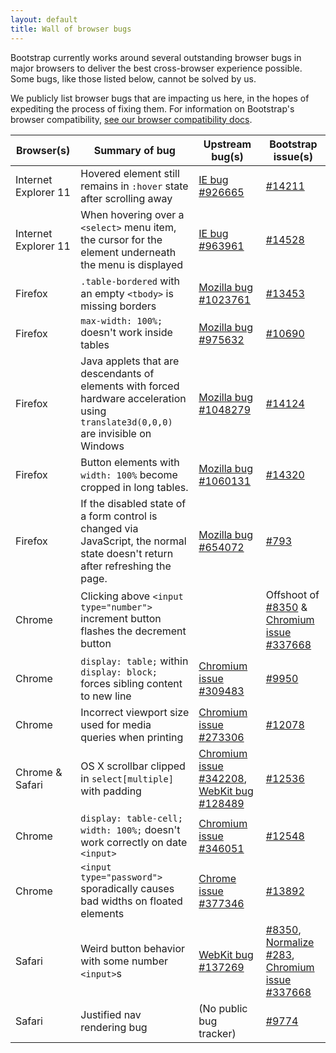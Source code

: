 ```yaml
---
layout: default
title: Wall of browser bugs
---
```


Bootstrap currently works around several outstanding browser bugs in major browsers to deliver the best cross-browser experience possible. Some bugs, like those listed below, cannot be solved by us.

We publicly list browser bugs that are impacting us here, in the hopes of expediting the process of fixing them. For information on Bootstrap's browser compatibility, [see our browser compatibility docs](../getting-started/#support).

<div class="table-responsive">
  <table class="table table-bordered table-hover">
    <thead>
      <tr>
        <th>Browser(s)</th>
        <th>Summary of bug</th>
        <th>Upstream bug(s)</th>
        <th>Bootstrap issue(s)</th>
      </tr>
    </thead>
    <tbody>
      <tr>
        <td>Internet Explorer 11</td>
        <td>Hovered element still remains in <code>:hover</code> state after scrolling away</td>
        <td><a href="https://connect.microsoft.com/IE/feedback/details/926665/ie-11-hovering-over-an-element-and-then-scrolling-without-moving-the-mouse-pointer-leaves-the-element-in-hover-state">IE bug #926665</a></td>
        <td><a href="https://github.com/twbs/bootstrap/issues/14211">#14211</a></td>
      </tr>
      <tr>
        <td>Internet Explorer 11</td>
        <td>When hovering over a <code>&lt;select&gt;</code> menu item, the cursor for the element underneath the menu is displayed</td>
        <td><a href="https://connect.microsoft.com/IE/feedbackdetail/view/963961">IE bug #963961</a></td>
        <td><a href="https://github.com/twbs/bootstrap/issues/14528">#14528</a></td>
      </tr>
      <tr>
        <td>Firefox</td>
        <td><code>.table-bordered</code> with an empty <code>&lt;tbody&gt;</code> is missing borders</td>
        <td><a href="https://bugzilla.mozilla.org/show_bug.cgi?id=1023761">Mozilla bug #1023761</a></td>
        <td><a href="https://github.com/twbs/bootstrap/issues/13453">#13453</a></td>
      </tr>
      <tr>
        <td>Firefox</td>
        <td><code>max-width: 100%;</code> doesn't work inside tables</td>
        <td><a href="https://bugzilla.mozilla.org/show_bug.cgi?id=975632">Mozilla bug #975632</a></td>
        <td><a href="https://github.com/twbs/bootstrap/issues/10690">#10690</a></td>
      </tr>
      <tr>
        <td>Firefox</td>
        <td>Java applets that are descendants of elements with forced hardware acceleration using <code>translate3d(0,0,0)</code> are invisible on Windows</td>
        <td><a href="https://bugzilla.mozilla.org/show_bug.cgi?id=1048279">Mozilla bug #1048279</a></td>
        <td><a href="https://github.com/twbs/bootstrap/issues/14124">#14124</a></td>
      </tr>
      <tr>
        <td>Firefox</td>
        <td>Button elements with <code>width: 100%</code> become cropped in long tables.</td>
        <td><a href="https://bugzilla.mozilla.org/show_bug.cgi?id=1060131">Mozilla bug #1060131</a></td>
        <td><a href="https://github.com/twbs/bootstrap/issues/14320">#14320</a></td>
      </tr>
      <tr>
        <td>Firefox</td>
        <td>If the disabled state of a form control is changed via JavaScript, the normal state doesn't return after refreshing the page.</td>
        <td><a href="https://bugzilla.mozilla.org/show_bug.cgi?id=654072">Mozilla bug #654072</a></td>
        <td><a href="https://github.com/twbs/bootstrap/issues/793">#793</a></td>
      </tr>
      <tr>
        <td>Chrome</td>
        <td>Clicking above <code>&lt;input type="number"&gt;</code> increment button flashes the decrement button</td>
        <td><a href="https://code.google.com/p/chromium/issues/detail?id=419108"></a></td>
        <td>Offshoot of <a href="https://github.com/twbs/bootstrap/issues/8350">#8350</a> &amp; <a href="https://code.google.com/p/chromium/issues/detail?id=337668">Chromium issue #337668</a></td>
      </tr>
      <tr>
        <td>Chrome</td>
        <td><code>display: table;</code> within <code>display: block;</code> forces sibling content to new line</td>
        <td><a href="https://code.google.com/p/chromium/issues/detail?id=309483">Chromium issue #309483</a></td>
        <td><a href="https://github.com/twbs/bootstrap/issues/9950">#9950</a></td>
      </tr>
      <tr>
        <td>Chrome</td>
        <td>Incorrect viewport size used for media queries when printing</td>
        <td><a href="https://code.google.com/p/chromium/issues/detail?id=273306">Chromium issue #273306</a></td>
        <td><a href="https://github.com/twbs/bootstrap/issues/12078">#12078</a></td>
      </tr>
      <tr>
        <td>Chrome &amp; Safari</td>
        <td>OS X scrollbar clipped in <code>select[multiple]</code> with padding</td>
        <td><a href="https://code.google.com/p/chromium/issues/detail?id=342208">Chromium issue #342208</a>, <a href="https://bugs.webkit.org/show_bug.cgi?id=128489">WebKit bug #128489</a></td>
        <td><a href="https://github.com/twbs/bootstrap/issues/12536">#12536</a></td>
      </tr>
      <tr>
        <td>Chrome</td>
        <td><code>display: table-cell; width: 100%;</code> doesn't work correctly on date <code>&lt;input&gt;</code></td>
        <td><a href="https://code.google.com/p/chromium/issues/detail?id=346051">Chromium issue #346051</a></td>
        <td><a href="https://github.com/twbs/bootstrap/issues/12548">#12548</a></td>
      </tr>
      <tr>
        <td>Chrome</td>
        <td><code>&lt;input type="password"&gt;</code> sporadically causes bad widths on floated elements</td>
        <td><a href="https://code.google.com/p/chromium/issues/detail?id=377346">Chrome issue #377346</a></td>
        <td><a href="https://github.com/twbs/bootstrap/issues/13892">#13892</a></td>
      </tr>
      <tr>
        <td>Safari</td>
        <td>Weird button behavior with some number <code>&lt;input&gt;</code>s</td>
        <td><a href="https://bugs.webkit.org/show_bug.cgi?id=137269">WebKit bug #137269</a></td>
        <td><a href="https://github.com/twbs/bootstrap/issues/8350">#8350</a>, <a href="https://github.com/necolas/normalize.css/issues/283">Normalize #283</a>, <a href="https://code.google.com/p/chromium/issues/detail?id=337668">Chromium issue #337668</a></td>
      </tr>
      <tr>
        <td>Safari</td>
        <td>Justified nav rendering bug</td>
        <td>(No public bug tracker)</td>
        <td><a href="https://github.com/twbs/bootstrap/issues/9774">#9774</a></td>
      </tr>
    </tbody>
  </table>
</div>
